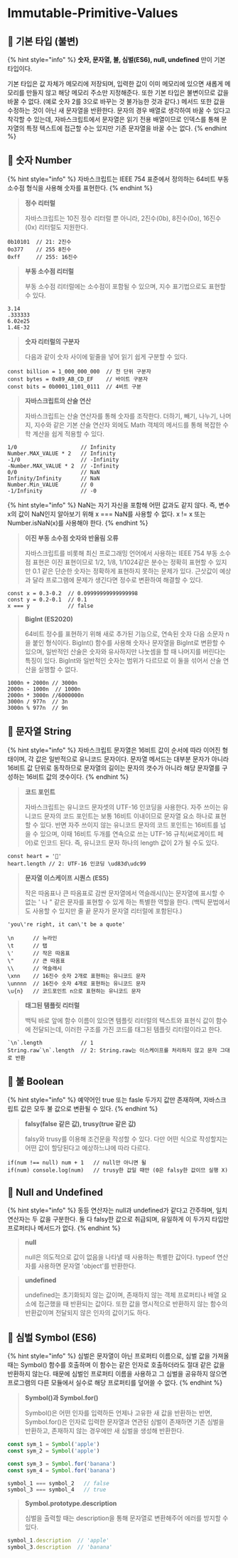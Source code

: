 # Immutable-Primitive-Values

## 🐇 기본 타입 (불변)

{% hint style="info" %}
**숫자, 문자열, 불, 심벌(ES6), null, undefined** 만이 기본 타입이다.

기본 타입은 값 자체가 메모리에 저장되며, 입력한 값이 이미 메모리에 있으면 새롭게 메모리를 만들지 않고 해당 메모리 주소만 지정해준다. 또한 기본 타입은 불변이므로 값을 바꿀 수 없다. (예로 숫자 2를 3으로 바꾸는 것 불가능한 것과 같다.) 메서드 또한 값을 수정하는 것이 아닌 새 문자열을 반환한다. 문자의 경우 배열로 생각하여 바꿀 수 있다고 착각할 수 있는데, 자바스크립트에서 문자열은 읽기 전용 배열이므로 인덱스를 통해 문자열의 특정 텍스트에 접근할 수는 있지만 기존 문자열을 바꿀 수는 없다.&#x20;
{% endhint %}

## 🐇 숫자 Number

{% hint style="info" %}
자바스크립트는 IEEE 754 표준에서 정의하는 64비트 부동 소수점 형식을 사용해 숫자를 표현한다.&#x20;
{% endhint %}

> **정수 리터럴**
>
> 자바스크립트는 10진 정수 리터럴 뿐 아니라, 2진수(0b), 8진수(0o), 16진수(0x) 리터럴도 지원한다.

```
0b10101  // 21: 2진수 
0o377    // 255 8진수
0xff     // 255: 16진수
```

> **부동 소수점 리터럴**
>
> 부동 소수점 리터럴에는 소수점이 포함될 수 있으며, 지수 표기법으로도 표현할 수 있다.

```
3.14
.333333
6.02e25
1.4E-32
```

> **숫자 리터럴의 구분자**
>
> 다음과 같이 숫자 사이에 밑줄을 넣어 읽기 쉽게 구분할 수 있다.

```
const billion = 1_000_000_000  // 천 단위 구분자
const bytes = 0x89_AB_CD_EF    // 바이트 구분자
const bits = 0b0001_1101_0111  // 4비트 구분
```

> **자바스크립트의 산술 연산**
>
> 자바스크립트는 산술 연산자를 통해 숫자를 조작한다. 더하기, 빼기, 나누기, 나머지, 지수와 같은 기본 산술 연산자 외에도 Math 객체의 메서드를 통해 복잡한 수학 계산을 쉽게 적용할 수 있다.

```
1/0                    // Infinity
Number.MAX_VALUE * 2   // Infinity
-1/0                   // -Infinity
-Number.MAX_VALUE * 2  // -Infinity
0/0                    // NaN
Infinity/Infinity      // NaN
Number.Min_VALUE       // 0
-1/Infinity            // -0
```

{% hint style="info" %}
NaN는 자기 자신을 포함해 어떤 값과도 같지 않다. 즉, 변수 x의 값이 NaN인지 알아보기 위해 x === NaN를 사용할 수 없다. x != x 또는 Number.isNaN(x)를 사용해야 한다.
{% endhint %}

> **이진 부동 소수점 숫자와 반올림 오류**
>
> 자바스크립트를 비롯해 최신 프로그래밍 언어에서 사용하는 IEEE 754 부동 소수점 표현은 이진 표현이므로 1/2, 1/8, 1/1024같은 분수는 정확히 표현할 수 있지만 0.1 같은 단순한 숫자는 정확하게 표현하지 못하는 문제가 있다. 근삿값이 예상과 달라 프로그램에 문제가 생긴다면 정수로 변환하여 해결할 수 있다.

```
const x = 0.3-0.2  // 0.09999999999999998
const y = 0.2-0.1  // 0.1
x === y            // false
```

> **BigInt (ES2020)**
>
> 64비트 정수를 표현하기 위해 새로 추가된 기능으로, 연속된 숫자 다음 소문자 n을 붙인 형식이다. BigInt() 함수를 사용해 숫자나 문자열을 BigInt로 변환할 수 있으며, 일반적인 산술은 숫자와 유사하지만 나눗셈을 할 때 나머지를 버린다는 특징이 있다. BigInt와 일반적인 숫자는 범위가 다르므로 이 둘을 섞어서 산술 연산을 실행할 수 없다.&#x20;

```
1000n + 2000n // 3000n
2000n - 1000n  // 1000n
2000n * 3000n //6000000n
3000n / 977n  // 3n
3000n % 977n  // 9n
```

## 🐇 문자열 String

{% hint style="info" %}
자바스크립트 문자열은 16비트 값이 순서에 따라 이어진 형태이며, 각 값은 일반적으로 유니코드 문자이다. 문자열 메서드는 대부분 문자가 아니라 16비트 값 단위로 동작하므로 문자열의 길이는 문자의 갯수가 아니라 해당 문자열를 구성하는 16비트 값의 갯수이다.&#x20;
{% endhint %}

> **코드 포인트**
>
> 자바스크립트는 유니코드 문자셋의 UTF-16 인코딩을 사용한다. 자주 쓰이는 유니코드 문자의 코드 포인트는 보통 16비트 이내이므로 문자열 요소 하나로 표현할 수 있다. 반면 자주 쓰이지 않는 유니코드 문자의 코드 포인트는 16비트를 넘을 수 있으며, 이때 16비트 두개를 연속으로 쓰는 UTF-16 규칙(써로게이트 페어)로 인코드 된다. 즉, 유니코드 문자 하나의 length 값이 2가 될 수도 있다.

```
const heart = '💙'
heart.length // 2: UTF-16 인코딩 \ud83d\udc99
```

> **문자열 이스케이프 시퀀스 (ES5)**
>
> 작은 따옴표나 큰 따옴표로 감싼 문자열에서 역슬래시(\\)는 문자열에 표시할 수 없는 ' 나 " 같은 문자를 표현할 수 있게 하는 특별한 역할을 한다. (백틱 문법에서도 사용할 수 있지만 줄 끝 문자가 문자열 리터럴에 포함된다.)

```
'you\'re right, it can\'t be a quote'
```

```
\n      // 뉴라인
\t      // 탭
\'      // 작은 따옴표
\"      // 큰 따옴표
\\      // 역슬래시
\xnn    // 16진수 숫자 2개로 표현하는 유니코드 문자
\unnnn  // 16진수 숫자 4개로 표현하는 유니코드 문자
\u{n}   // 코드포인트 n으로 표현하는 유니코드 문자 
```

> **태그된 탬플릿 리터럴**
>
> 백틱 바로 앞에 함수 이름이 있으면 템플릿 리터럴의 텍스트와 표현식 값이 함수에 전달되는데, 이러한 구조를 가진 코드를 태그된 템플릿 리터럴이라고 한다.

```
`\n`.length            // 1
String.raw`\n`.length  // 2: String.raw는 이스케이프를 처리하지 않고 문자 그대로 반환 
```

## 🐇 불 Boolean

{% hint style="info" %}
예약어인 true 또는 fasle 두가지 값만 존재하며, 자바스크립트 값은 모두 불 값으로 변환될 수 있다.
{% endhint %}

> **falsy(false 같은 값), trusy(true 같은 값)**
>
> falsy와 trusy를 이용해 조건문을 작성할 수 있다. 다만 어떤 식으로 작성할지는 어떤 값이 할당된다고 예상하느냐에 따라 다르다.&#x20;

```
if(num !== null) num + 1   // null만 아니면 될 
if(num) console.log(num)   // trusy한 값일 때만 (0은 falsy한 값이므 실행 X)
```

## 🐇 Null and Undefined

{% hint style="info" %}
동등 연산자는 null과 undefined가 같다고 간주하며, 일치 연산자는 두 값을 구분한다. 둘 다 falsy한 값으로 취급되며, 유일하게 이 두가지 타입만 프로퍼티나 메서드가 없다.&#x20;
{% endhint %}

> **null**
>
> null은 의도적으로 값이 없음을 나타낼 때 사용하는 특별한 값이다. typeof 연산자를 사용하면 문자열 'object'를 반환한다.

> **undefined**
>
> undefined는 초기화되지 않는 값이며, 존재하지 않는 객체 프로퍼티나 배열 요소에 접근했을 때 반환되는 값이다. 또한 값을 명시적으로 반환하지 않는 함수의 반환값이며 전달되지 않은 인자의 값이기도 하다.

## 🐇 심벌 Symbol (ES6)

{% hint style="info" %}
심벌은 문자열이 아닌 프로퍼티 이름으로, 심벌 값을 가져올 때는 Symbol() 함수를 호출하며 이 함수는 같은 인자로 호출하더라도 절대 같은 값을 반환하지 않는다. 때문에 심벌인 프로퍼티 이름을 사용하고 그 심벌을 공유하지 않으면 프로그램의 다른 모듈에서 실수로 해당 프로퍼티를 덮어쓸 수 없다.
{% endhint %}

> **Symbol()과 Symbol.for()**
>
> Symbol()은 어떤 인자를 입력하든 언제나 고유한 새 값을 반환하는 반면, Symbol.for()은 인자로 입력한 문자열과 연관된 심벌이 존재하면 기존 심벌을 반환하고, 존재하지 않는 경우에만 새 심벌을 생성해 반환한다.

```js
const sym_1 = Symbol('apple')
const sym_2 = Symbol('apple')

const sym_3 = Symbol.for('banana')
const sym_4 = Symbol.for('banana')

symbol_1 === symbol_2   // false
symbol_3 === symbol_4   // true
```

> **Symbol.prototype.description**
>
> 심벌을 출력할 때는 description을 통해 문자열로 변환해주어 에러를 방지할 수 있다.

```js
symbol_1.description  // 'apple'
symbol_3.description  // 'banana'
```
